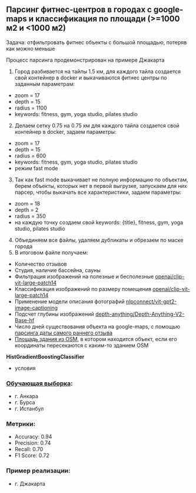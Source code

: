 ## Парсинг фитнес-центров в городах с google-maps и классификация по площади (>=1000 м2 и <1000 м2)
Задача: отфильтровать фитнес объекты с большой площадью, потеряв как можно меньше

Процесс парсинга продемонстрирован на примере Джакарта
1) Город разбивается на тайлы 1.5 км, для каждого тайла создается свой контейнер в docker и выкачиваются фитнес центры по заданным параметрам:
- zoom = 17
- depth = 15
- radius = 1100
- keywords: fitness, gym, yoga studio, pilates studio
2) Делаем сетку 0.75 на 0.75 км для каждого тайла создается свой контейнер в docker, задаем параметры:
- zoom = 17
- depth = 15
- radius = 600
- keywords: fitness, gym, yoga studio, pilates studio
- режим fast mode
3) Так как fast mode выкачивает не полную информацию по объектам, берем объекты, которых нет в первой выгрузке, запускаем для них парсер, чтобы выкачать все характеристики, задаем параметры:
-  zoom = 18
-  depth = 2
-  radius = 350
-  на каждую точку создаем свой keywords: {title}, fitness, gym, yoga studio, pilates studio
4) Объединяем все файлы, удаляем дубликаты и обрезаем по маске города
5) В итоговом файле получаем:
- Количество отзывов
- Студия, наличие бассейна, сауны
- Фильтрация изображений на полезные и бесполезные [openai/clip-vit-large-patch14](https://huggingface.co/openai/clip-vit-large-patch14)
- Классификация изображений по размеру помещения [openai/clip-vit-large-patch14](https://huggingface.co/openai/clip-vit-large-patch14)
- Применение модели описания фотографий [nlpconnect/vit-gpt2-image-captioning](https://huggingface.co/nlpconnect/vit-gpt2-image-captioning)
- Подсчет глубины изображений [depth-anything/Depth-Anything-V2-Base-hf](https://huggingface.co/depth-anything/Depth-Anything-V2-Base-hf)
- Число дней существования объекта на google-maps, с помощью [парсинга даты самого раннего отзыва](https://github.com/uroplatus666/fitness_area/blob/master/reviews_dates_loading.ipynb)
- [Площадь здания из OSM](https://github.com/uroplatus666/fitness_area/blob/master/area_build_osm.ipynb), в котором находится объект, если его координаты пересекаются с каким-то зданием OSM

**HistGradientBoostingClassifier** 
+ условия

### [Обучающая выборка](https://github.com/uroplatus666/fitness_area/blob/master/classify/train_turkey.xlsx): 
- г. Анкара
- г. Бурса
- г. Истанбул

### Метрики:
- Accuracy: 0.94
- Precision: 0.74
- Recall: 0.70
- F1 Score: 0.72

### Пример реализации:
- г. Джакарта
